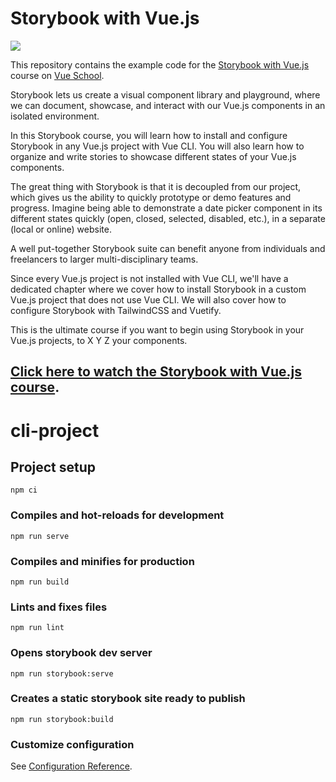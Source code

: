 # Storybook with Vue.js

[![](https://vueschool.io/media/f5552898136c232f4ab591f0357be0ec/storybook-with-vuejs.jpeg)](https://vueschool.io/courses/storybook-with-vuejs)

This repository contains the example code for the [Storybook with Vue.js
](https://vueschool.io/courses/storybook-with-vuejs) course on [Vue School](https://vueschool.io).

Storybook lets us create a visual component library and playground, where we can document, showcase, and interact with our Vue.js components in an isolated environment.

In this Storybook course, you will learn how to install and configure Storybook in any Vue.js project with Vue CLI. You will also learn how to organize and write stories to showcase different states of your Vue.js components.  

The great thing with Storybook is that it is decoupled from our project, which gives us the ability to quickly prototype or demo features and progress.  Imagine being able to demonstrate a date picker component in its different states quickly (open, closed, selected, disabled, etc.), in a separate (local or online) website.

A well put-together Storybook suite can benefit anyone from individuals and freelancers to larger multi-disciplinary teams.

Since every Vue.js project is not installed with Vue CLI, we'll have a dedicated chapter where we cover how to install Storybook in a custom Vue.js project that does not use Vue CLI. We will also cover how to configure Storybook with TailwindCSS and Vuetify.

This is the ultimate course if you want to begin using Storybook in your Vue.js projects, to X Y Z your components.

[Click here to watch the Storybook with Vue.js course](https://vueschool.io/courses/storybook-with-vuejs).
---

# cli-project

## Project setup

```
npm ci
```

### Compiles and hot-reloads for development

```
npm run serve
```

### Compiles and minifies for production

```
npm run build
```

### Lints and fixes files

```
npm run lint
```

### Opens storybook dev server

```
npm run storybook:serve
```

### Creates a static storybook site ready to publish

```
npm run storybook:build
```

### Customize configuration

See [Configuration Reference](https://cli.vuejs.org/config/).
